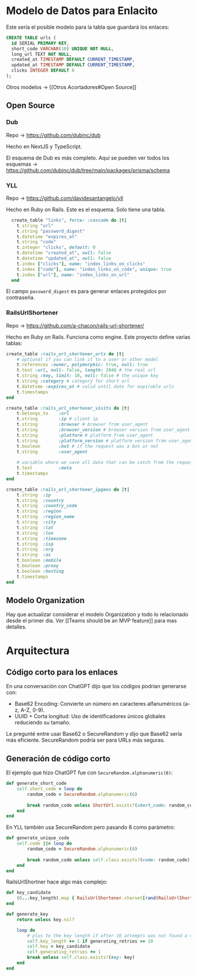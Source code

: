 # Modelo de Datos para Enlacito

Este sería el posible modelo para la tabla que guardará los enlaces:

```sql
CREATE TABLE urls (
  id SERIAL PRIMARY KEY,
  short_code VARCHAR(10) UNIQUE NOT NULL,
  long_url TEXT NOT NULL,
  created_at TIMESTAMP DEFAULT CURRENT_TIMESTAMP,
  updated_at TIMESTAMP DEFAULT CURRENT_TIMESTAMP,
  clicks INTEGER DEFAULT 0
);
```

Otros modelos -> [[Otros Acortadores#Open Source]]

## Open Source

### Dub

Repo -> https://github.com/dubinc/dub

Hecho en NextJS y TypeScript.

El esquema de Dub es más completo. Aquí se pueden ver todos los esquemas -> https://github.com/dubinc/dub/tree/main/packages/prisma/schema

### YLL

Repo -> https://github.com/davidesantangelo/yll

Hecho en Ruby on Rails. Este es el esquema. Solo tiene una tabla.

```ruby
  create_table "links", force: :cascade do |t|
    t.string "url"
    t.string "password_digest"
    t.datetime "expires_at"
    t.string "code"
    t.integer "clicks", default: 0
    t.datetime "created_at", null: false
    t.datetime "updated_at", null: false
    t.index ["clicks"], name: "index_links_on_clicks"
    t.index ["code"], name: "index_links_on_code", unique: true
    t.index ["url"], name: "index_links_on_url"
  end
```

El campo `password_digest` es para generar enlaces protegidos por contraseña.

### RailsUrlShortener

Repo -> https://github.com/a-chacon/rails-url-shortener/

Hecho en Ruby on Rails. Funciona como engine. Este proyecto define varias tablas:

```ruby
create_table :rails_url_shortener_urls do |t|
	# optional if you can link it to a user or other model
	t.references :owner, polymorphic: true, null: true
	t.text :url, null: false, length: 2048 # the real url
	t.string :key, limit: 10, null: false # the unique key
	t.string :category # category for short url
	t.datetime :expires_at # valid until date for expirable urls
	t.timestamps
end

create_table :rails_url_shortener_visits do |t|
	t.belongs_to    :url
	t.string        :ip # client ip
	t.string        :browser # browser from user_agent
	t.string        :browser_version # browser version from user_agent
	t.string        :platform # platform from user_agent
	t.string        :platform_version # platform version from user_agent
	t.boolean       :bot # if the request was a bot or not
	t.string        :user_agent
	
	# variable where we save all data that can be catch from the request
	t.text          :meta
	t.timestamps
end

create_table :rails_url_shortener_ipgeos do |t|
	t.string  :ip
	t.string  :country
	t.string  :country_code
	t.string  :region
	t.string  :region_name
	t.string  :city
	t.string  :lat
	t.string  :lon
	t.string  :timezone
	t.string  :isp
	t.string  :org
	t.string  :as
	t.boolean :mobile
	t.boolean :proxy
	t.boolean :hosting
	t.timestamps
end
```

## Modelo Organization

Hay que actualizar considerar el modelo Organization y todo lo relacionado desde el primer dia. Ver [[Teams should be an MVP feature]] para mas detalles.

# Arquitectura

## Código corto para los enlaces

En una conversación con ChatGPT dijo que los códigos podrían generarse con:

- Base62 Encoding: Convierte un número en caracteres alfanuméricos (a-z, A-Z, 0-9).
- UUID + Corta longitud: Uso de identificadores únicos globales reduciendo su tamaño.

Le pregunté entre usar Base62 o SecureRandom y dijo que Base62 sería más eficiente. SecureRandom podría ser para URLs más seguras.

## Generación de código corto

El ejemplo que hizo ChatGPT fue con `SecureRandom.alphanumeric(6)`:
```ruby
def generate_short_code
	self.short_code = loop do
		random_code = SecureRandom.alphanumeric(6)
		
		break random_code unless ShortUrl.exists?(short_code: random_code)
	end
end
```

En YLL también usa SecureRandom pero pasando 8 como parámetro:
```ruby
def generate_unique_code
	self.code ||= loop do
		random_code = SecureRandom.alphanumeric(8)
		
		break random_code unless self.class.exists?(code: random_code)
	end
end
```

RailsUrlShortner hace algo más complejo:
```ruby
def key_candidate
	(0...key_length).map { RailsUrlShortener.charset[rand(RailsUrlShortener.charset.size)] }.join
end

def generate_key
	return unless key.nil?

	loop do
		# plus to the key length if after 10 attempts was not found a candidate
		self.key_length += 1 if generating_retries >= 10
		self.key = key_candidate
		self.generating_retries += 1
		break unless self.class.exists?(key: key)
	end
end
```